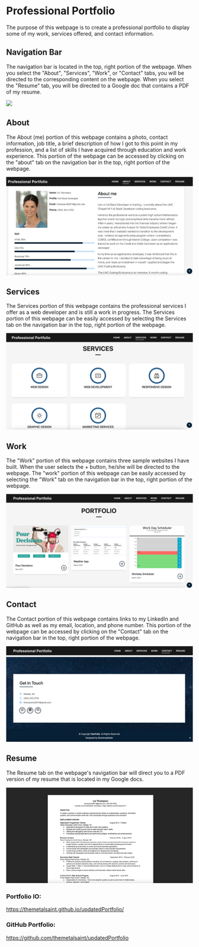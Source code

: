 # Professional Portfolio

The purpose of this webpage is to create a professional portfolio to display some of my work, services offered, and contact information. 

## Navigation Bar

The navigation bar is located in the top, right portion of the webpage. When you select the "About", "Services", "Work", or "Contact" tabs, you will be directed to the corresponding content on the webpage.  When you select the "Resume" tab, you will be directed to a Google doc that contains a PDF of my resume.  

![](assets/img/readMe/hero.png)

## About

The About (me) portion of this webpage contains a photo, contact information, job title, a brief description of how I got to this point in my profession, and a list of skills I have acquired through education and work experience. This portion of the webpage can be accessed by clicking on the "about" tab on the navigation bar in the top, right portion of the webpage. 

![](assets/img/readMe/aboutMe.png)

## Services

The Services portion of this webpage contains the professional services I offer as a web developer and is still a work in progress. The Services portion of this webpage can be easily accessed by selecting the Services tab on the navigation bar in the top, right portion of the webpage.

![](assets/img/readMe/services.png)

## Work

The "Work" portion of this webpage contains three sample websites I have built. When the user selects the + button, he/she will be directed to the webpage. The "work" portion of this webpage can be easily accessed by selecting the "Work" tab on the navigation bar in the top, right portion of the webpage. 

![](assets/img/readMe/work.png)

## Contact 

The Contact portion of this webpage contains links to my LinkedIn and GitHub as well as my email, location, and phone number.  This portion of the webpage can be accessed by clicking on the "Contact" tab on the navigation bar in the top, right portion of the webpage. 

![](assets/img/readMe/contactInfo.png)

## Resume

The Resume tab on the webpage's navigation bar will direct you to a PDF version of my resume that is located in my Google docs. 

![](assets/img/readMe/resume.png)

### Portfolio IO: 

https://themetalsaint.github.io/updatedPortfolio/

### GitHub Portfolio: 
https://github.com/themetalsaint/updatedPortfolio

